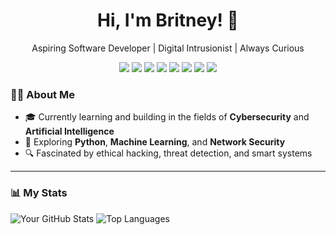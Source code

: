 <h1 align="center">Hi, I'm Britney! 👋</h1>

<p align="center">
Aspiring Software Developer | Digital Intrusionist | Always Curious 
</p> 

<p align="center">
  <img src="https://img.shields.io/badge/Python-3776AB?style=flat&logo=python&logoColor=white"/>
  <img src="https://img.shields.io/badge/Java-007396?style=flat&logo=java&logoColor=white"/>
  <img src="https://img.shields.io/badge/JavaScript-F7DF1E?style=flat&logo=javascript&logoColor=black"/>
  <img src="https://img.shields.io/badge/HTML5-E34F26?style=flat&logo=html5&logoColor=white"/>
  <img src="https://img.shields.io/badge/CSS3-1572B6?style=flat&logo=css3&logoColor=white"/>
  <img src="https://img.shields.io/badge/Office_365-D83B01?style=flat&logo=microsoftoffice&logoColor=white"/>
  <img src="https://img.shields.io/badge/Unix-004289?style=flat&logo=gnubash&logoColor=white"/>
  <img src="https://img.shields.io/badge/MySQL-4479A1?style=flat&logo=mysql&logoColor=white"/>
</p>

### 👩‍💻 About Me

- 🎓 Currently learning and building in the fields of **Cybersecurity** and **Artificial Intelligence**
- 🌱 Exploring **Python**, **Machine Learning**, and **Network Security**
- 🔍 Fascinated by ethical hacking, threat detection, and smart systems
  
---

### 📊 My Stats

![Your GitHub Stats](https://github-readme-stats.vercel.app/api?username=britney-petrova&show_icons=true&theme=github_dark&hide_border=true)
![Top Languages](https://github-readme-stats.vercel.app/api/top-langs/?username=britney-petrova&layout=compact&theme=github_dark&hide_border=true)
